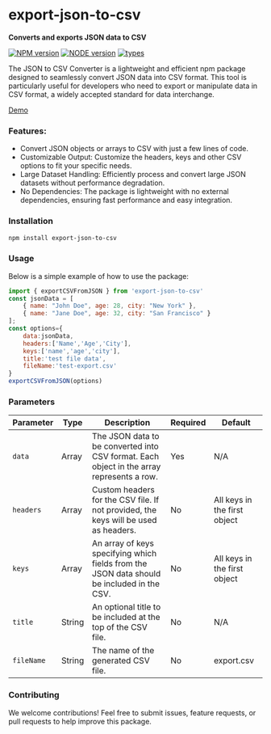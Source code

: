 # export-json-to-csv
**Converts and exports JSON data to CSV**

[![NPM version](https://img.shields.io/badge/npm-v10.7.0-brightgreen)](https://www.npmjs.org/package/export-json-to-csv)
[![NODE version](https://img.shields.io/badge/node-v20.14.0-brightgreen)](https://www.npmjs.org/package/export-json-to-csv)
[![types](https://img.shields.io/badge/types-TypeScript-blue)](https://www.npmjs.org/package/export-json-to-csv)

The JSON to CSV Converter is a lightweight and efficient npm package designed to seamlessly convert JSON data into CSV format. This tool is particularly useful for developers who need to export or manipulate data in CSV format, a widely accepted standard for data interchange.

[Demo](https://stackblitz.com/edit/vitejs-vite-induwj?file=src%2FApp.jsx)

### Features:
* Convert JSON objects or arrays to CSV with just a few lines of code.
* Customizable Output: Customize the headers, keys and other CSV options to fit your specific needs.
* Large Dataset Handling: Efficiently process and convert large JSON datasets without performance degradation.
* No Dependencies: The package is lightweight with no external dependencies, ensuring fast performance and easy integration.

### Installation
```bash
npm install export-json-to-csv
```
### **Usage**

Below is a simple example of how to use the package:

```js
import { exportCSVFromJSON } from 'export-json-to-csv'
const jsonData = [
    { name: "John Doe", age: 28, city: "New York" },
    { name: "Jane Doe", age: 32, city: "San Francisco" }
];
const options={
    data:jsonData,
    headers:['Name','Age','City'],
    keys:['name','age','city'],
    title:'test file data',
    fileName:'test-export.csv'
}
exportCSVFromJSON(options)
````

### Parameters

|Parameter   	|Type   	|Description   	|Required   	|Default   	|
|---	|---	|---	|---	|---	|
|`data`   	|Array   	|The JSON data to be converted into CSV format. Each object in the array represents a row.    	|Yes   	|N/A   	|
|`headers`   	|Array   	|Custom headers for the CSV file. If not provided, the keys will be used as headers.   	|No   	|All keys in the first object   	|
|`keys`   	|Array   	|An array of keys specifying which fields from the JSON data should be included in the CSV.   	|No   	|All keys in the first object   	|
|`title`   	|String   	|An optional title to be included at the top of the CSV file.   	|No   	|N/A   	|
|`fileName`   	|String   	|The name of the generated CSV file.   	|No   	|export.csv   	|

### Contributing

We welcome contributions! Feel free to submit issues, feature requests, or pull requests to help improve this package.